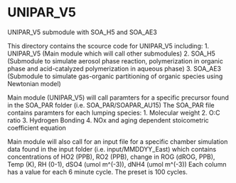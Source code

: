 # UNIPAR_V5
UNIPAR_V5 submodule with SOA_H5 and SOA_AE3

This directory contains the scource code for UNIPAR_V5 including:
	1. UNIPAR_V5 (Main module which will call other submodules)
	2. SOA_H5 (Submodule to simulate aerosol phase reaction, polymerization in organic phase and acid-catalyzed polymerization in aqueous phase)
	3. SOA_AE3 	(Submodule to simulate gas-organic partitioning of organic species using Newtonian model)

Main module (UNIPAR_V5) will call paramters for a specific precursor found in the SOA_PAR folder (i.e. SOA_PAR/SOAPAR_AU15)
	The SOA_PAR file contains paramters for each lumping species:
	1. Molecular weight
	2. O:C ratio
	3. Hydrogen Bonding
	4. NOx and aging dependent stoicometric coefficient equation
	
Main module will also call for an input file for a specific chamber simulation data found in the input folder (i.e. input/MMDDYY_East)
	which contains concentrations of HO2 (PPB), RO2 (PPB), change in ROG (dROG, PPB), Temp (K), RH (0-1), dSO4 (umol m^(-3)), dNH4 (umol m^(-3))
	Each column has a value for each 6 minute cycle. The preset is 100 cycles. 
